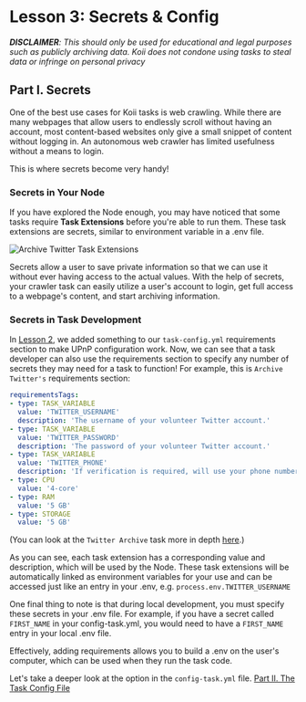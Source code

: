 # Lesson 3: Secrets & Config

_**DISCLAIMER**: This should only be used for educational and legal purposes such as publicly archiving data. Koii does not condone using tasks to steal data or infringe on personal privacy_

## Part I. Secrets

One of the best use cases for Koii tasks is web crawling. While there are many webpages that allow users to endlessly scroll without having an account, most content-based websites only give a small snippet of content without logging in. An autonomous web crawler has limited usefulness without a means to login.

This is where secrets become very handy!

### Secrets in Your Node

If you have explored the Node enough, you may have noticed that some tasks require **Task Extensions** before you're able to run them. These task extensions are secrets, similar to environment variable in a .env file.

![Archive Twitter Task Extensions](./imgs/secrets-example.png)

Secrets allow a user to save private information so that we can use it without ever having access to the actual values. With the help of secrets, your crawler task can easily utilize a user's account to login, get full access to a webpage's content, and start archiving information.

### Secrets in Task Development

In [Lesson 2](../Lesson%202/README.md), we added something to our `task-config.yml` requirements section to make UPnP configuration work. Now, we can see that a task developer can also use the requirements section to specify any number of secrets they may need for a task to function! For example, this is `Archive Twitter's` requirements section:

```yml
requirementsTags:
- type: TASK_VARIABLE
  value: 'TWITTER_USERNAME'
  description: 'The username of your volunteer Twitter account.'
- type: TASK_VARIABLE
  value: 'TWITTER_PASSWORD'
  description: 'The password of your volunteer Twitter account.'
- type: TASK_VARIABLE
  value: 'TWITTER_PHONE'
  description: 'If verification is required, will use your phone number to login.'
- type: CPU
  value: '4-core'
- type: RAM
  value: '5 GB'
- type: STORAGE
  value: '5 GB'
```

(You can look at the `Twitter Archive` task more in depth [here](https://github.com/koii-network/task-X).)

As you can see, each task extension has a corresponding value and description, which will be used by the Node. These task extensions will be automatically linked as environment variables for your use and can be accessed just like an entry in your .env, e.g. `process.env.TWITTER_USERNAME`

One final thing to note is that during local development, you must specify these secrets in your .env file. For example, if you have a secret called `FIRST_NAME` in your config-task.yml, you would need to have a `FIRST_NAME` entry in your local .env file.

Effectively, adding requirements allows you to build a .env on the user's computer, which can be used when they run the task code.

Let's take a deeper look at the option in the `config-task.yml` file. [Part II. The Task Config File](./PartII.md)
